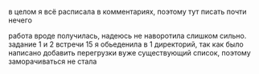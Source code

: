 в целом я всё расписала в комментариях, поэтому тут писать почти нечего

работа вроде получилась, надеюсь не наворотила слишком сильно. задание
1 и 2 встречи 15 я обьеденила в 1 директорий, так как было написано добавить
перегрузки вуже существующий список, поэтому заморачиваться не стала